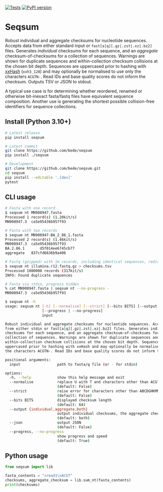 [![Tests](https://github.com/bede/seqsum/actions/workflows/test.yml/badge.svg)](https://github.com/bede/seqsum/actions/workflows/test.yml) [![PyPI version](https://img.shields.io/pypi/v/seqsum)](https://pypi.org/project/seqsum)

# Seqsum

Robust individual and aggregate checksums for nucleotide sequences. Accepts data from either standard input or `fast[a|q][.gz|.zst|.xz|.bz2]` files. Generates *individual* checksums for each sequence, and an *aggregate* checksum-of-checksums for a collection of sequences. Warnings are shown for duplicate sequences and within-collection checksum collisions at the chosen bit depth. Sequences are uppercased prior to hashing with [xxHash](https://github.com/ifduyue/python-xxhash) (`xxh3_128`) and may optionally be normalised to use only the characters `ACGTN-`. Read IDs and base quality scores do not inform the checksum. Outputs TSV or JSON to stdout.

A typical use case is for determining whether reordered, renamed or otherwise bit-inexact fasta/fastq files have equivalent sequence composition. Another use is generating the shortest possible collision-free identifiers for sequence collections.

## Install (Python 3.10+)

```bash
# Latest release
pip install seqsum

# Latest commit
git clone https://github.com/bede/seqsum
pip install ./seqsum

# Development
git clone https://github.com/bede/seqsum.git
cd seqsum
pip install --editable '.[dev]'
pytest
```



## CLI usage

```bash
# Fasta with one record
$ seqsum nt MN908947.fasta
Processed 1 record(s) (1.20kit/s)
MN908947.3	ca5e95436b957f93

# Fasta with two records
$ seqsum nt MN908947-BA_2_86_1.fasta
Processed 2 record(s) (1.46kit/s)
MN908947.3	ca5e95436b957f93
BA.2.86.1		d5f014ee6745cb77
aggregate	837cfd6836b9a406

# Fastq (gzipped) with 1m records, including identical sequences, redirected to file
$ seqsum nt illumina.r12.fastq.gz > checksums.tsv
Processed 1000000 records (317kit/s)
INFO: Found duplicate sequences

# Fasta via stdin, progress hidden
% cat MN908947.fasta | seqsum nt --no-progress -
MN908947.3	ca5e95436b957f93
```

```bash
$ seqsum nt -h
usage: seqsum nt [-h] [--normalise] [--strict] [--bits BITS] [--output {individual,aggregate,both}] [--json]
                 [--progress | --no-progress]
                 input

Robust individual and aggregate checksums for nucleotide sequences. Accepts input
from either stdin or fast[a|q][.gz|.zst|.xz|.bz2] files. Generates individual
checksums for each sequence, and an aggregate checksum-of-checksums for a
collection of sequences. Warnings are shown for duplicate sequences and
within-collection checksum collisions at the chosen bit depth. Sequences are
uppercased prior to hashing with xxHash and may optionally be normalised to use only
the characters ACGTN-. Read IDs and base quality scores do not inform the checksum

positional arguments:
  input                 path to fasta/q file (or - for stdin)

options:
  -h, --help            show this help message and exit
  --normalise           replace U with T and characters other than ACGT- with N
                        (default: False)
  --strict              raise error for characters other than ABCDGHKMNRSTVWY-
                        (default: False)
  --bits BITS           displayed checksum length
                        (default: 64)
  --output {individual,aggregate,both}
                        output individual checksums, the aggregate checksum, or both
                        (default: both)
  --json                output JSON
                        (default: False)
  --progress, --no-progress
                        show progress and speed
                        (default: True)
```



## Python usage

```python
from seqsum import lib

fasta_contents = ">read1\nACGT"
checksums, aggregate_checksum = lib.sum_nt(fasta_contents)
print(checksums)
```

